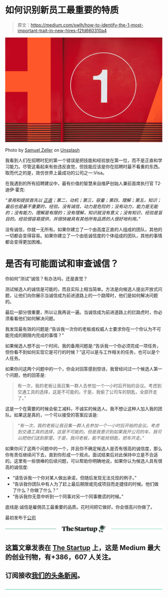 # 如何识别新员工最重要的特质

> 原文：<https://medium.com/swlh/how-to-identify-the-1-most-important-trait-in-new-hires-f2fd660310a4>

![](img/c8ab3a35c3e25414557902f1d0bad37e.png)

Photo by [Samuel Zeller](https://unsplash.com/@samuelzeller?utm_source=medium&utm_medium=referral) on [Unsplash](https://unsplash.com?utm_source=medium&utm_medium=referral)

我看到人们在招聘时犯的第一个错误是把技能和经验放在第一位，而不是正直和学习能力。尽管这看起来有些违反直觉，但技能应该是你在招聘时最不看重的东西。取而代之的是，效仿世界上最成功的公司之一:Visa。

在我遇到的所有招聘建议中，最有价值的智慧来自维萨创始人兼前首席执行官 T2·迪伊·霍克:

*“录用和提拔首先以* [*正直*](https://www.inc.com/marcel-schwantes/first-90-days-warren-buffetts-advice-for-hiring-based-on-3-traits.html?cid=search)*；第二，动机；第三，容量；第四，理解；第五，知识；最后也是最不重要的，经验。没有诚信，动力是危险的；没有动力，能力是无能的；没有能力，理解是有限的；没有理解，知识就没有意义；没有知识，经验是盲目的。经验很容易提供，并很快被具有其他所有品质的人很好地利用。”*

没有诚信，你就一无所有。如果你建立了一个由高度正直的人组成的团队，其他的一切都会变得容易。如果你建立了一个由低诚信度的个体组成的团队，其他的事情都会变得更加困难。

# 是否有可能面试和审查诚信？

你如何“测试”诚信？有办法吗，还是直觉？

测试候选人的诚信是可能的，而且实际上相当简单。方法是向候选人提出开放式问题，让他们向你展示当诚信成为前进道路上的一个路障时，他们是如何解决问题的。

最后一部分很重要，所以让我再说一遍。当诚信成为前进道路上的拦路虎时，你必须看看他们如何解决问题。

我发现最有效的问题是:“告诉我一次你的老板或权威人士要求你在一个你认为不可能完成的期限内完成的事情？”

如果候选人想不出一个时间，我的备用问题是:“告诉我一个你必须完成一项任务，但你看不到如何实现它是可行的时候？”这可以是与工作相关的任务，也可以是个人任务。

如果你问这两个问题中的一个，你会对回答感到惊讶。我曾经问过一个候选人第一个问题，他的回答是:

> 有一次，我的老板让我召集一群人去参加一个一小时后开始的会议。考虑到交通工具的选择，这是不可能的。于是，我偷了公司车的钥匙，全部开走了。”

这是一个在需要的时候会偷工减料，不诚实的候选人。我不想让这种人加入我的团队。如果这是真的，一个可以接受的答案应该是:

> *“有一次，我的老板让我召集一群人去参加一个一小时后开始的会议。考虑到交通工具的选择，这是不可能的。但是我意识到如果我开公司的车，我可以把他们送到那里。于是，我问老板，能不能抢钥匙，把车开走。”*

如果你问了这两个问题中的一个，并且你不确定候选人是否有很高的诚信度，那么你有责任继续问下去，直到你形成一个观点。面试结束后对此保持中立是不合适的。这里有一些很棒的后续问题，可以帮助你明确地说，如果你认为候选人具有很高的诚信度:

*   “请告诉我一个你对某人做出承诺，但随后发现无法兑现的例子。”
*   “告诉我你团队中有人为了赶上最后期限或完成项目而走捷径的时候。他们做了什么？你做了什么？”
*   “告诉我你无意中听到一个同事对另一个同事撒谎的时候。”

底线是:诚信是雇佣员工最重要的品质。花时间把它做好。你会很高兴你做了。

最初发布于[公司](https://www.inc.com/debbie-madden/visas-founder-built-an-empire-by-hiring-for-this-1-trait-above-all-else.html)

[![](img/308a8d84fb9b2fab43d66c117fcc4bb4.png)](https://medium.com/swlh)

## 这篇文章发表在 [The Startup](https://medium.com/swlh) 上，这是 Medium 最大的创业刊物，有+386，607 人关注。

## 订阅接收[我们的头条新闻](http://growthsupply.com/the-startup-newsletter/)。

[![](img/b0164736ea17a63403e660de5dedf91a.png)](https://medium.com/swlh)